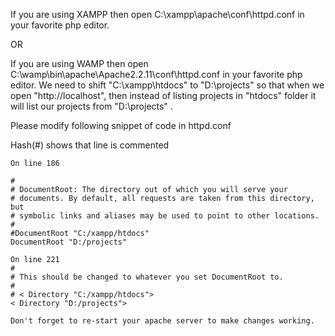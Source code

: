 If you are using XAMPP then open
C:\xampp\apache\conf\httpd.conf
in your favorite php editor.

OR

If you are using WAMP then open
C:\wamp\bin\apache\Apache2.2.11\conf\httpd.conf
in your favorite php editor.
We need to shift "C:\xampp\htdocs" to "D:\projects" so that when we open "http://localhost", then instead of listing projects in "htdocs" folder it will list our projects from "D:\projects" .

Please modify following snippet of code in httpd.conf

Hash(#) shows that line is commented

    On line 186

    #
    # DocumentRoot: The directory out of which you will serve your
    # documents. By default, all requests are taken from this directory, but
    # symbolic links and aliases may be used to point to other locations.
    #
    #DocumentRoot "C:/xampp/htdocs"
    DocumentRoot "D:/projects"

    On line 221
    #
    # This should be changed to whatever you set DocumentRoot to.
    #
    # < Directory "C:/xampp/htdocs">
    < Directory "D:/projects">

    Don't forget to re-start your apache server to make changes working.

